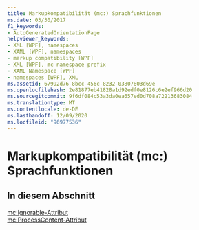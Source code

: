 ```yaml
---
title: Markupkompatibilität (mc:) Sprachfunktionen
ms.date: 03/30/2017
f1_keywords:
- AutoGeneratedOrientationPage
helpviewer_keywords:
- XML [WPF], namespaces
- XAML [WPF], namespaces
- markup compatibility [WPF]
- XML [WPF], mc namespace prefix
- XAML Namespace [WPF]
- namespaces [WPF], XML
ms.assetid: 67992d76-8bcc-456c-8232-03807803d69e
ms.openlocfilehash: 2e81877eb41828a1d92edf0e8126c6e2ef966d20
ms.sourcegitcommit: 9f6df084c53a3da0ea657ed0d708a72213683084
ms.translationtype: MT
ms.contentlocale: de-DE
ms.lasthandoff: 12/09/2020
ms.locfileid: "96977536"
---
```

# <a name="markup-compatibility-mc-language-features"></a>Markupkompatibilität (mc:) Sprachfunktionen
## <a name="in-this-section"></a>In diesem Abschnitt  
 [mc:Ignorable-Attribut](mc-ignorable-attribute.md)  
  [mc:ProcessContent-Attribut](mc-processcontent-attribute.md)
